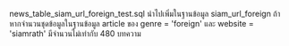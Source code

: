 news_table_siam_url_foreign_test.sql นำไปเพิ่มในฐานข้อมูล siam_url_foreign ถ้าหากจำนวนชุดข้อมูลในฐานข้อมูล article ของ genre = 'foreign' และ website = 'siamrath' มีจำนวนไม่เท่ากับ 480 บทความ
